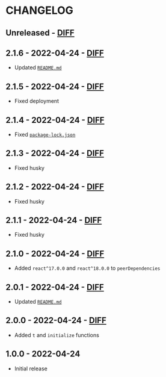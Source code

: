 # CHANGELOG

## Unreleased - [DIFF](https://github.com/balovbohdan/react-intl-universal-defaults/compare/v2.1.6...HEAD)

## 2.1.6 - 2022-04-24 - [DIFF](https://github.com/balovbohdan/react-intl-universal-defaults/compare/v2.1.5...v2.1.6)
- Updated [`README.md`](README.md)

## 2.1.5 - 2022-04-24 - [DIFF](https://github.com/balovbohdan/react-intl-universal-defaults/compare/v2.1.4...v2.1.5)
- Fixed deployment

## 2.1.4 - 2022-04-24 - [DIFF](https://github.com/balovbohdan/react-intl-universal-defaults/compare/v2.1.3...v2.1.4)
- Fixed [`package-lock.json`](package-lock.json)

## 2.1.3 - 2022-04-24 - [DIFF](https://github.com/balovbohdan/react-intl-universal-defaults/compare/v2.1.2...v2.1.3)
- Fixed husky

## 2.1.2 - 2022-04-24 - [DIFF](https://github.com/balovbohdan/react-intl-universal-defaults/compare/v2.1.1...v2.1.2)
- Fixed husky

## 2.1.1 - 2022-04-24 - [DIFF](https://github.com/balovbohdan/react-intl-universal-defaults/compare/v2.1.0...v2.1.1)
- Fixed husky

## 2.1.0 - 2022-04-24 - [DIFF](https://github.com/balovbohdan/react-intl-universal-defaults/compare/v2.0.1...v2.1.0)
- Added `react^17.0.0` and `react^18.0.0` to `peerDependencies`

## 2.0.1 - 2022-04-24 - [DIFF](https://github.com/balovbohdan/react-intl-universal-defaults/compare/v2.0.0...v2.0.1)
- Updated [`README.md`](README.md)

## 2.0.0 - 2022-04-24 - [DIFF](https://github.com/balovbohdan/react-intl-universal-defaults/compare/v1.0.0...v2.0.0)
- Added `t` and `initialize` functions

## 1.0.0 - 2022-04-24
- Initial release

